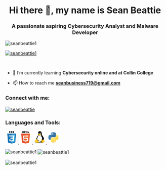 <h1 align="center">Hi there 👋, my name is Sean Beattie</h1>
<h3 align="center">A passionate aspiring Cybersecurity Analyst and Malware Developer</h3>

<p align="left"> <img src="https://komarev.com/ghpvc/?username=seanbeattie1&label=Profile%20views&color=0e75b6&style=flat" alt="seanbeattie1" /> </p>

<p align="left"> <a href="https://github.com/ryo-ma/github-profile-trophy"><img src="https://github-profile-trophy.vercel.app/?username=seanbeattie1" alt="seanbeattie1" /></a> </p>

<p align="left"> <a href="https://twitter.com/" target="blank"><img src="https://img.shields.io/twitter/follow/?logo=twitter&style=for-the-badge" alt="" /></a> </p>

- 🌱 I’m currently learning **Cybersecurity online and at Collin College**

- 📫 How to reach me **seanbusiness719@gmail.com**

<h3 align="left">Connect with me:</h3>
<p align="left">
<a href="https://linkedin.com/in/seanbeattie" target="blank"><img align="center" src="https://raw.githubusercontent.com/rahuldkjain/github-profile-readme-generator/master/src/images/icons/Social/linked-in-alt.svg" alt="seanbeattie" height="30" width="40" /></a>
</p>

<h3 align="left">Languages and Tools:</h3>
<p align="left"> <a href="https://www.w3schools.com/css/" target="_blank" rel="noreferrer"> <img src="https://raw.githubusercontent.com/devicons/devicon/master/icons/css3/css3-original-wordmark.svg" alt="css3" width="40" height="40"/> </a> <a href="https://www.w3.org/html/" target="_blank" rel="noreferrer"> <img src="https://raw.githubusercontent.com/devicons/devicon/master/icons/html5/html5-original-wordmark.svg" alt="html5" width="40" height="40"/> </a> <a href="https://www.linux.org/" target="_blank" rel="noreferrer"> <img src="https://raw.githubusercontent.com/devicons/devicon/master/icons/linux/linux-original.svg" alt="linux" width="40" height="40"/> </a> <a href="https://www.python.org" target="_blank" rel="noreferrer"> <img src="https://raw.githubusercontent.com/devicons/devicon/master/icons/python/python-original.svg" alt="python" width="40" height="40"/> </a> </p>

<p><img align="left" src="https://github-readme-stats.vercel.app/api/top-langs?username=seanbeattie1&show_icons=true&locale=en&layout=compact" alt="seanbeattie1" /></p>

<p>&nbsp;<img align="center" src="https://github-readme-stats.vercel.app/api?username=seanbeattie1&show_icons=true&locale=en" alt="seanbeattie1" /></p>

<p><img align="center" src="https://github-readme-streak-stats.herokuapp.com/?user=seanbeattie1&" alt="seanbeattie1" /></p>
